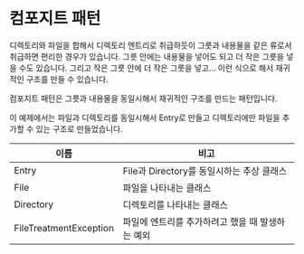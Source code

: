 # 컴포지트 패턴 

디렉토리와 파일을 합해서 디렉토리 엔트리로 취급하듯이 그릇과 내용물을 같은 류로서 취급하면 편리한 경우가 있습니다. 그릇 안에는 내용물을 넣어도 되고 더 작은 그릇을 넣을 수도 있습니다. 그리고 작은 그릇 안에 더 작은 그릇을 넣고... 이런 식으로 해서 재귀적인 구조를 만들 수 있습니다. 

컴포지트 패턴은 그릇과 내용물을 동일시해서 재귀적인 구조를 만드는 패턴입니다. 

이 예제에서는 파일과 디렉토리를 동일시해서 Entry로 만들고 디렉토리에만 파일을 추가할 수 있는 구조로 만들었습니다. 

이름|비고
-|-
Entry|File과 Directory를 동일시하는 추상 클래스
File|파일을 나타내는 클래스
Directory|디렉토리를 나타내는 클래스 
FileTreatmentException|파일에 엔트리를 추가하려고 했을 때 발생하는 예외 
